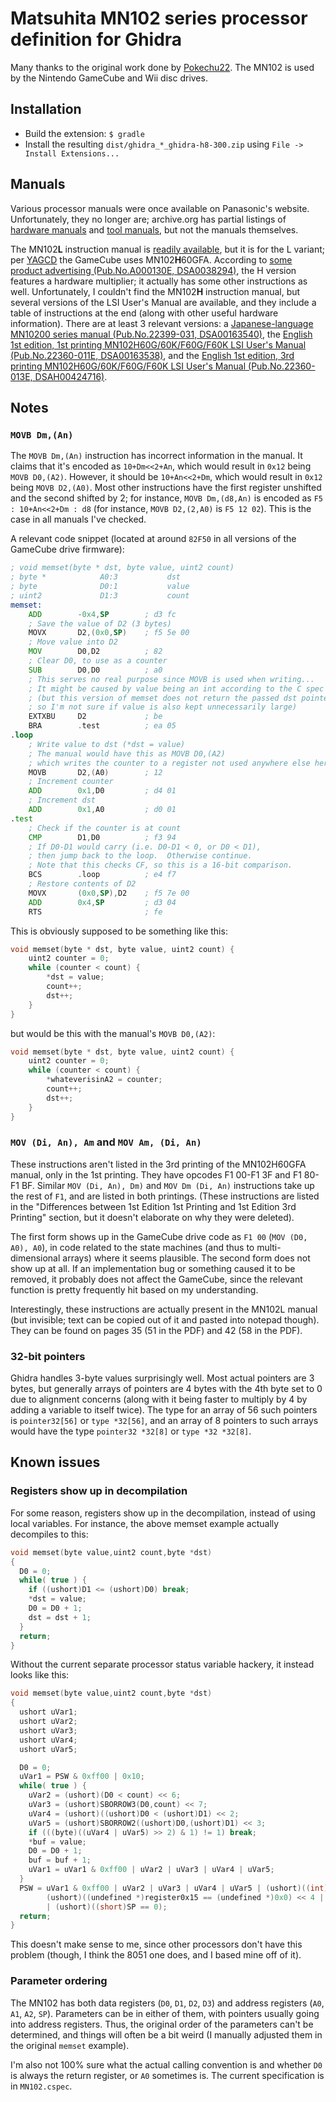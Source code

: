 # Matsuhita MN102 series processor definition for Ghidra

Many thanks to the original work done by [Pokechu22](https://github.com/Pokechu22/ghidra-mn102-lang).
The MN102 is used by the Nintendo GameCube and Wii disc drives.

## Installation

* Build the extension: `$ gradle`
* Install the resulting `dist/ghidra_*_ghidra-h8-300.zip` using `File -> Install Extensions...`

## Manuals

Various processor manuals were once available on Panasonic's website.  Unfortunately, they no longer are; archive.org has partial listings of [hardware manuals](https://web.archive.org/web/20011020080306/http://www.semicon.panasonic.co.jp:80/cgi-bin/micom/manual_d/dwld_products.cgi?email=general&series=MN102H00&s_name=MN102H&mode=general&lang=english&type=hard) and [tool manuals](https://web.archive.org/web/20011020075750/http://www.semicon.panasonic.co.jp:80/cgi-bin/micom/manual_d/dwld_products.cgi?email=general&series=MN102H00&s_name=MN102H&mode=general&lang=english&type=tool), but not the manuals themselves.

The MN102**L** instruction manual is [readily available](http://hitmen.c02.at/files/docs/gc/12250-030e.pdf "MD5: 0219bb3c4efb30aa29351fce0e607b01e; SHA-512: 617b3b2025c1eac51796f685ac9f932ed48f85a3a1197e2108bc3dab9937b9ceb4c39cd10dcde24ec727643fa2dc458a37f4e43e28ca0d3dd95e1321a583d1d3"), but it is for the L variant; per [YAGCD](http://hitmen.c02.at/files/yagcd/yagcd/chap5.html#sec5.7.4) the GameCube uses MN102**H**60GFA.  According to [some product advertising (Pub.No.A000130E, DSA0038294)](https://www.datasheetarchive.com/pdf/download.php?id=7f495d85946b293cc511466b51257a8f2a7523 "MD5: 568235060e006347c75fde79849165cf; SHA-512: c9609630a5de0a56fb2dab7949157cdaa5a2bdf409eafc22d75b3f24344077ef181b7736c0ec093a3c2643788eca8a5a91a85ce3fe57b51afd3fcf6dfe0fce64"), the H version features a hardware multiplier; it actually has some other instructions as well.  Unfortunately, I couldn't find the MN102**H** instruction manual, but several versions of the LSI User's Manual are available, and they include a table of instructions at the end (along with other useful hardware information).  There are at least 3 relevant versions: a [Japanese-language MN10200 series manual (Pub.No.22399-031,  DSA00163540)](https://www.datasheetarchive.com/pdf/download.php?id=b71bc2f3557d4262221f932c55e9f628886b5d "MD5: 1d6e6f090323b08ba1ba6ea689b55f79; SHA-512: b1a98a4f4cfe32990e51c92dbdc38a198ff362dd95bf8feeaab9ff99d4c5458b0bc5b6251fc5350f8656c0d28d29928a9dc2d9be75f6dfc6f4bda55416bdf715"), the [English 1st edition, 1st printing MN102H60G/60K/F60G/F60K LSI User's Manual (Pub.No.22360-011E, DSA00163538)](https://www.datasheetarchive.com/pdf/download.php?id=774b216252be90158be73a949901c252f8878b "MD5: 8547ae70dc805a945e1ac66365700102; SHA-512: cc43ef1e8a174897c103efcd163571f9bb336605c79dbc70f175146121870e3563a753f4e03796f4d88a0a456d85de3114a1c9a0f742f702285934877f24fe03"), and the [English 1st edition, 3rd printing MN102H60G/60K/F60G/F60K LSI User's Manual (Pub.No.22360-013E, DSAH00424716)](https://www.datasheetarchive.com/pdf/download.php?id=c1e2428d529ca2ee89bc232235fd6b988d3ef9 "MD5: 199e73f4d9af63b1041433bd2b2c8492; SHA-512: aa40f59b0ab8c72c823ef6bd8505dc8caaf6052669420ae595281f7cff356534caf683ab170ef14ca6736c72530b0942d37db571137581c2beab0704b8d75f71").

## Notes

### `MOVB Dm,(An)`

The `MOVB Dm,(An)` instruction has incorrect information in the manual.  It claims that it's encoded as `10+Dm<<2+An`, which would result in `0x12` being `MOVB D0,(A2)`.  However, it should be `10+An<<2+Dm`, which would result in `0x12` being `MOVB D2,(A0)`.  Most other instructions have the first register unshifted and the second shifted by 2; for instance, `MOVB Dm,(d8,An)` is encoded as `F5 : 10+An<<2+Dm : d8` (for instance, `MOVB D2,(2,A0)` is `F5 12 02`).  This is the case in all manuals I've checked.

A relevant code snippet (located at around `82F50` in all versions of the GameCube drive firmware):

```asm
; void memset(byte * dst, byte value, uint2 count)
; byte *            A0:3           dst
; byte              D0:1           value
; uint2             D1:3           count
memset:
	ADD        -0x4,SP        ; d3 fc
	; Save the value of D2 (3 bytes)
	MOVX       D2,(0x0,SP)    ; f5 5e 00
	; Move value into D2
	MOV        D0,D2          ; 82
	; Clear D0, to use as a counter
	SUB        D0,D0          ; a0
	; This serves no real purpose since MOVB is used when writing...
	; It might be caused by value being an int according to the C spec
	; (but this version of memset does not return the passed dst pointer,
	; so I'm not sure if value is also kept unnecessarily large)
	EXTXBU     D2             ; be
	BRA        .test          ; ea 05
.loop
	; Write value to dst (*dst = value)
	; The manual would have this as MOVB D0,(A2)
	; which writes the counter to a register not used anywhere else here
	MOVB       D2,(A0)        ; 12
	; Increment counter
	ADD        0x1,D0         ; d4 01
	; Increment dst
	ADD        0x1,A0         ; d0 01
.test
	; Check if the counter is at count
	CMP        D1,D0          ; f3 94
	; If D0-D1 would carry (i.e. D0-D1 < 0, or D0 < D1),
	; then jump back to the loop.  Otherwise continue.
	; Note that this checks CF, so this is a 16-bit comparison.
	BCS        .loop          ; e4 f7
	; Restore contents of D2
	MOVX       (0x0,SP),D2    ; f5 7e 00
	ADD        0x4,SP         ; d3 04
	RTS                       ; fe
```

This is obviously supposed to be something like this:

```C
void memset(byte * dst, byte value, uint2 count) {
	uint2 counter = 0;
	while (counter < count) {
		*dst = value;
		count++;
		dst++;
	}
}
```

but would be this with the manual's `MOVB D0,(A2)`:

```C
void memset(byte * dst, byte value, uint2 count) {
	uint2 counter = 0;
	while (counter < count) {
		*whateverisinA2 = counter;
		count++;
		dst++;
	}
}
```

### `MOV (Di, An), Am` and `MOV Am, (Di, An)`

These instructions aren't listed in the 3rd printing of the MN102H60GFA manual, only in the 1st printing.  They have opcodes F1 00-F1 3F and F1 80-F1 BF. Similar `MOV (Di, An), Dm)` and `MOV Dm (Di, An)` instructions take up the rest of `F1`, and are listed in both printings. (These instructions are listed in the "Differences between 1st Edition 1st Printing and 1st Edition 3rd Printing" section, but it doesn't elaborate on why they were deleted).

The first form shows up in the GameCube drive code as `F1 00` (`MOV (D0, A0), A0`), in code related to the state machines (and thus to multi-dimensional arrays) where it seems plausible.  The second form does not show up at all.  If an implementation bug or something caused it to be removed, it probably does not affect the GameCube, since the relevant function is pretty frequently hit based on my understanding.

Interestingly, these instructions are actually present in the MN102L manual (but invisible; text can be copied out of it and pasted into notepad though).  They can be found on pages 35 (51 in the PDF) and 42 (58 in the PDF).

### 32-bit pointers

Ghidra handles 3-byte values surprisingly well.  Most actual pointers are 3 bytes, but generally arrays of pointers are 4 bytes with the 4th byte set to 0 due to alignment concerns (along with it being faster to multiply by 4 by adding a variable to itself twice).  The type for an array of 56 such pointers is `pointer32[56]` or `type *32[56]`, and an array of 8 pointers to such arrays would have the type `pointer32 *32[8]` or `type *32 *32[8]`.

## Known issues

### Registers show up in decompilation

For some reason, registers show up in the decompilation, instead of using local variables.  For instance, the above memset example actually decompiles to this:

```C
void memset(byte value,uint2 count,byte *dst)
{
  D0 = 0;
  while( true ) {
    if ((ushort)D1 <= (ushort)D0) break;
    *dst = value;
    D0 = D0 + 1;
    dst = dst + 1;
  }
  return;
}
```

Without the current separate processor status variable hackery, it instead looks like this:

```C
void memset(byte value,uint2 count,byte *dst)
{
  ushort uVar1;
  ushort uVar2;
  ushort uVar3;
  ushort uVar4;
  ushort uVar5;

  D0 = 0;
  uVar1 = PSW & 0xff00 | 0x10;
  while( true ) {
    uVar2 = (ushort)(D0 < count) << 6;
    uVar3 = (ushort)SBORROW3(D0,count) << 7;
    uVar4 = (ushort)((ushort)D0 < (ushort)D1) << 2;
    uVar5 = (ushort)SBORROW2((ushort)D0,(ushort)D1) << 3;
    if (((byte)((uVar4 | uVar5) >> 2) & 1) != 1) break;
    *buf = value;
    D0 = D0 + 1;
    buf = buf + 1;
    uVar1 = uVar1 & 0xff00 | uVar2 | uVar3 | uVar4 | uVar5;
  }
  PSW = uVar1 & 0xff00 | uVar2 | uVar3 | uVar4 | uVar5 | (ushort)((int)register0x15 < 0) << 5 |
        (ushort)((undefined *)register0x15 == (undefined *)0x0) << 4 | (ushort)((short)SP < 0) << 1
        | (ushort)((short)SP == 0);
  return;
}
```

This doesn't make sense to me, since other processors don't have this problem (though, I think the 8051 one does, and I based mine off of it).

### Parameter ordering

The MN102 has both data registers (`D0`, `D1`, `D2`, `D3`) and address registers (`A0`, `A1`, `A2`, `SP`).  Parameters can be in either of them, with pointers usually going into address registers.  Thus, the original order of the parameters can't be determined, and things will often be a bit weird (I manually adjusted them in the original `memset` example).

I'm also not 100% sure what the actual calling convention is and whether `D0` is always the return register, or `A0` sometimes is.  The current specification is in `MN102.cspec`.
